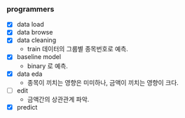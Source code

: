 ### programmers

* [x] data load 
* [x] data browse
* [x] data cleaning
    - train 데이터의 그룹별 종목번호로 예측.  
* [x] baseline model
    - binary 로 예측.  
* [x] data eda
    - 종목이 끼치는 영향은 미미하나, 금액이 끼치는 영향이 크다.
* [ ] edit 
    - 금액간의 상관관계 파악.  
* [x] predict